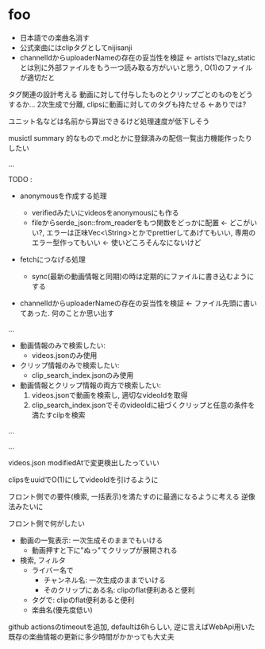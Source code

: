 # foo

- 日本語での楽曲名消す
- 公式楽曲にはclipタグとしてnijisanji
- channelIdからuploaderNameの存在の妥当性を検証 <- artistsでlazy_staticとは別に外部ファイルをもう一つ読み取る方がいいと思う, O(1)のファイルが適切だと

タグ関連の設計考える
動画に対して付与したものとクリップごとのものをどうするか...
2次生成で分離, clipsに動画に対してのタグも持たせる <-ありでは?

ユニット名などは名前から算出できるけど処理速度が低下しそう

musictl summary 的なもので.mdとかに登録済みの配信一覧出力機能作ったりしたい

...

TODO :

- anonymousを作成する処理
  - verifiedみたいにvideosをanonymousにも作る
  - fileからserde_json::from_readerをもつ関数をどっかに配置 <- どこがいい?, エラーは正味Vec<\String>とかでprettierしてあげてもいい, 専用のエラー型作ってもいい <- 使いどころそんなにないけど

- fetchにつなげる処理
  - sync(最新の動画情報と同期)の時は定期的にファイルに書き込むようにする

- channelIdからuploaderNameの存在の妥当性を検証 <- ファイル先頭に書いてあった. 何のことか思い出す

...

- 動画情報のみで検索したい:
  - videos.jsonのみ使用
- クリップ情報のみで検索したい:
  - clip_search_index.jsonのみ使用
- 動画情報とクリップ情報の両方で検索したい:
  1. videos.jsonで動画を検索し, 適切なvideoIdを取得
  2. clip_search_index.jsonでそのvideoIdに紐づくクリップと任意の条件を満たすcilpを検索

...

...

videos.json
modifiedAtで変更検出したっていい

clipsをuuidでO(1)にしてvideoIdを引けるように

フロント側での要件(検索, 一括表示)を満たすのに最適になるように考える
逆像法みたいに

フロント側で何がしたい

- 動画の一覧表示: 一次生成そのままでもいける
  - 動画押すと下に"ぬっ"てクリップが展開される
- 検索, フィルタ
  - ライバー名で
    - チャンネル名: 一次生成のままでいける
    - そのクリップにある名: clipのflat便利あると便利
  - タグで: clipのflat便利あると便利
  - 楽曲名(優先度低い)

github actionsのtimeoutを追加, defaultは6hらしい, 逆に言えばWebApi用いた既存の楽曲情報の更新に多少時間がかかっても大丈夫
